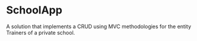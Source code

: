 # SchoolApp
A solution that implements a CRUD using MVC
methodologies for the entity Trainers of a private school.

